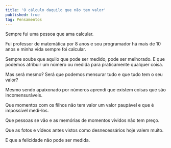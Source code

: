 ```yaml
---
title: 'O cálculo daquilo que não tem valor'
published: true
tag: Pensamentos
---
```


Sempre fui uma pessoa que ama calcular.

Fui professor de matemática por 8 anos e sou programador há mais de 10 anos e minha vida sempre foi calcular.

Sempre soube que aquilo que pode ser medido, pode ser melhorado. E que podemos atribuir um número ou medida para praticamente qualquer coisa.

Mas será mesmo? Será que podemos mensurar tudo e que tudo tem o seu valor?

Mesmo sendo apaixonado por números aprendi que existem coisas que são incomensuráveis.

Que momentos com os filhos não tem valor um valor paupável e que é impossível medi-los.

Que pessoas se vão e as memórias de momentos vividos não tem preço.

Que as fotos e vídeos antes vistos como desnecessários hoje valem muito.

E que a felicidade não pode ser medida.


